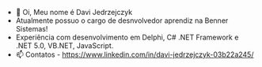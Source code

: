 - 👋 Oi, Meu nome é Davi Jedrzejczyk
- Atualmente possuo o cargo de desnvolvedor aprendiz na Benner Sistemas!
- Experiência com desenvolvimento em Delphi, C# .NET Framework e .NET 5.0, VB.NET, JavaScript.
- 📫 Contatos - https://www.linkedin.com/in/davi-jedrzejczyk-03b22a245/ 


